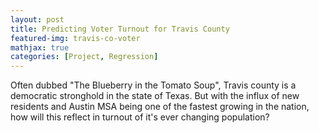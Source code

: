 ```yaml
---
layout: post
title: Predicting Voter Turnout for Travis County
featured-img: travis-co-voter
mathjax: true
categories: [Project, Regression]
---
```


Often dubbed "The Blueberry in the Tomato Soup", Travis county is a democratic stronghold in the state of Texas. But with the influx of new residents and Austin MSA being one of the fastest growing in the nation, how will this reflect in turnout of it's ever changing population?

